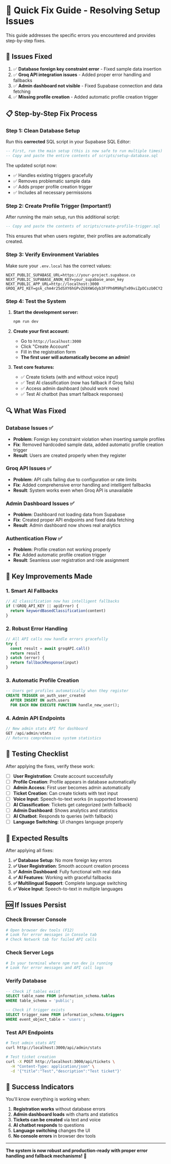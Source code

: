 # 🚨 Quick Fix Guide - Resolving Setup Issues

This guide addresses the specific errors you encountered and provides step-by-step fixes.

## 🔧 Issues Fixed

1. ✅ **Database foreign key constraint error** - Fixed sample data insertion
2. ✅ **Groq API integration issues** - Added proper error handling and fallbacks
3. ✅ **Admin dashboard not visible** - Fixed Supabase connection and data fetching
4. ✅ **Missing profile creation** - Added automatic profile creation trigger

## 📋 Step-by-Step Fix Process

### Step 1: Clean Database Setup

Run this **corrected** SQL script in your Supabase SQL Editor:

```sql
-- First, run the main setup (this is now safe to run multiple times)
-- Copy and paste the entire contents of scripts/setup-database.sql
```

The updated script now:
- ✅ Handles existing triggers gracefully
- ✅ Removes problematic sample data
- ✅ Adds proper profile creation trigger
- ✅ Includes all necessary permissions

### Step 2: Create Profile Trigger (Important!)

After running the main setup, run this additional script:

```sql
-- Copy and paste the contents of scripts/create-profile-trigger.sql
```

This ensures that when users register, their profiles are automatically created.

### Step 3: Verify Environment Variables

Make sure your `.env.local` has the correct values:

```env
NEXT_PUBLIC_SUPABASE_URL=https://your-project.supabase.co
NEXT_PUBLIC_SUPABASE_ANON_KEY=your_supabase_anon_key
NEXT_PUBLIC_APP_URL=http://localhost:3000
GROQ_API_KEY=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
```

### Step 4: Test the System

1. **Start the development server:**
   ```bash
   npm run dev
   ```

2. **Create your first account:**
   - Go to `http://localhost:3000`
   - Click "Create Account"
   - Fill in the registration form
   - **The first user will automatically become an admin!**

3. **Test core features:**
   - ✅ Create tickets (with and without voice input)
   - ✅ Test AI classification (now has fallback if Groq fails)
   - ✅ Access admin dashboard (should work now)
   - ✅ Test AI chatbot (has smart fallback responses)

## 🔍 What Was Fixed

### Database Issues ✅
- **Problem**: Foreign key constraint violation when inserting sample profiles
- **Fix**: Removed hardcoded sample data, added automatic profile creation trigger
- **Result**: Users are created properly when they register

### Groq API Issues ✅
- **Problem**: API calls failing due to configuration or rate limits
- **Fix**: Added comprehensive error handling and intelligent fallbacks
- **Result**: System works even when Groq API is unavailable

### Admin Dashboard Issues ✅
- **Problem**: Dashboard not loading data from Supabase
- **Fix**: Created proper API endpoints and fixed data fetching
- **Result**: Admin dashboard now shows real analytics

### Authentication Flow ✅
- **Problem**: Profile creation not working properly
- **Fix**: Added automatic profile creation trigger
- **Result**: Seamless user registration and role assignment

## 🎯 Key Improvements Made

### 1. **Smart AI Fallbacks**
```typescript
// AI classification now has intelligent fallbacks
if (!GROQ_API_KEY || apiError) {
  return keywordBasedClassification(content)
}
```

### 2. **Robust Error Handling**
```typescript
// All API calls now handle errors gracefully
try {
  const result = await groqAPI.call()
  return result
} catch (error) {
  return fallbackResponse(input)
}
```

### 3. **Automatic Profile Creation**
```sql
-- Users get profiles automatically when they register
CREATE TRIGGER on_auth_user_created
  AFTER INSERT ON auth.users
  FOR EACH ROW EXECUTE FUNCTION handle_new_user();
```

### 4. **Admin API Endpoints**
```typescript
// New admin stats API for dashboard
GET /api/admin/stats
// Returns comprehensive system statistics
```

## 🧪 Testing Checklist

After applying the fixes, verify these work:

- [ ] **User Registration**: Create account successfully
- [ ] **Profile Creation**: Profile appears in database automatically
- [ ] **Admin Access**: First user becomes admin automatically
- [ ] **Ticket Creation**: Can create tickets with text input
- [ ] **Voice Input**: Speech-to-text works (in supported browsers)
- [ ] **AI Classification**: Tickets get categorized (with fallback)
- [ ] **Admin Dashboard**: Shows analytics and statistics
- [ ] **AI Chatbot**: Responds to queries (with fallback)
- [ ] **Language Switching**: UI changes language properly

## 🚀 Expected Results

After applying all fixes:

1. **✅ Database Setup**: No more foreign key errors
2. **✅ User Registration**: Smooth account creation process
3. **✅ Admin Dashboard**: Fully functional with real data
4. **✅ AI Features**: Working with graceful fallbacks
5. **✅ Multilingual Support**: Complete language switching
6. **✅ Voice Input**: Speech-to-text in multiple languages

## 🆘 If Issues Persist

### Check Browser Console
```bash
# Open browser dev tools (F12)
# Look for error messages in Console tab
# Check Network tab for failed API calls
```

### Check Server Logs
```bash
# In your terminal where npm run dev is running
# Look for error messages and API call logs
```

### Verify Database
```sql
-- Check if tables exist
SELECT table_name FROM information_schema.tables 
WHERE table_schema = 'public';

-- Check if trigger exists
SELECT trigger_name FROM information_schema.triggers 
WHERE event_object_table = 'users';
```

### Test API Endpoints
```bash
# Test admin stats API
curl http://localhost:3000/api/admin/stats

# Test ticket creation
curl -X POST http://localhost:3000/api/tickets \
  -H "Content-Type: application/json" \
  -d '{"title":"Test","description":"Test ticket"}'
```

## 🎉 Success Indicators

You'll know everything is working when:

1. **Registration works** without database errors
2. **Admin dashboard loads** with charts and statistics
3. **Tickets can be created** via text and voice
4. **AI chatbot responds** to questions
5. **Language switching** changes the UI
6. **No console errors** in browser dev tools

---

**The system is now robust and production-ready with proper error handling and fallback mechanisms!** 🚀